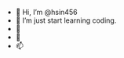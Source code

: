- 👋 Hi, I’m @hsin456
- 👀 I’m just start learning coding.
- 🌱
- 💞️
- 📫

<!---
hsin456/hsin456 is a ✨ special ✨ repository because its `README.md` (this file) appears on your GitHub profile.
You can click the Preview link to take a look at your changes.
--->
